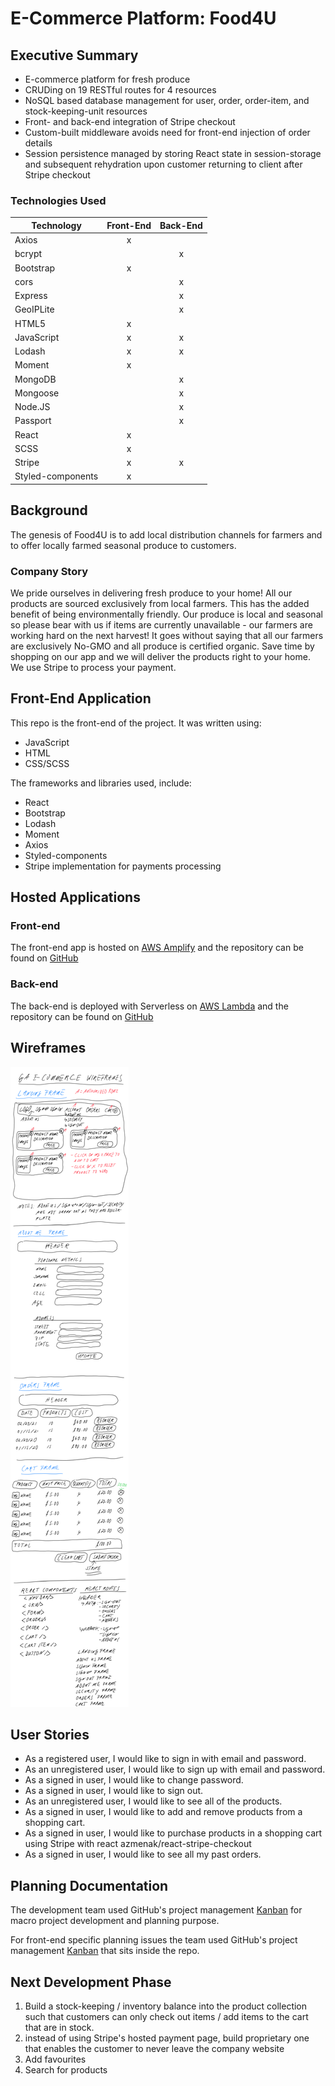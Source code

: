 # E-Commerce Platform: Food4U

## Executive Summary
- E-commerce platform for fresh produce
- CRUDing on 19 RESTful routes for 4 resources
- NoSQL based database management for user, order, order-item, and stock-keeping-unit resources
- Front- and back-end integration of Stripe checkout
- Custom-built middleware avoids need for front-end injection of order details
- Session persistence managed by storing React state in session-storage and subsequent rehydration upon customer returning to client after Stripe checkout

### Technologies Used
| Technology        | Front-End | Back-End |
|-------------------|:---------:|:--------:|
| Axios             |     x     |          |
| bcrypt            |           |    x     |
| Bootstrap         |     x     |          |
| cors              |           |    x     |
| Express           |           |    x     |
| GeoIPLite         |           |    x     |
| HTML5             |     x     |          |
| JavaScript        |     x     |    x     |
| Lodash            |     x     |    x     |
| Moment            |     x     |          |
| MongoDB           |           |    x     |
| Mongoose          |           |    x     |
| Node.JS           |           |    x     |
| Passport          |           |    x     |
| React             |     x     |          |
| SCSS              |     x     |          |
| Stripe            |     x     |    x     |
| Styled-components |     x     |          |

## Background

The genesis of Food4U is to add local distribution channels for farmers and to offer locally farmed seasonal produce to customers.
### Company Story
We pride ourselves in delivering fresh produce to your home! All our products are sourced exclusively from local farmers. This has the added benefit of being environmentally friendly. Our produce is local and seasonal so please bear with us if items are currently unavailable - our farmers are working hard on the next harvest! It goes without saying that all our farmers are exclusively No-GMO and all produce is certified organic. Save time by shopping on our app and we will deliver the products right to your home. We use Stripe to process your payment.

## Front-End Application
This repo is the front-end of the project. It was written using:
+ JavaScript
+ HTML
+ CSS/SCSS

The frameworks and libraries used, include:
+ React
+ Bootstrap
+ Lodash
+ Moment
+ Axios
+ Styled-components
+ Stripe implementation for payments processing

## Hosted Applications
### Front-end
The front-end app is hosted on [AWS Amplify](https://main.d1u4zd8arazu9j.amplifyapp.com) and the repository can be found on [GitHub](https://github.com/Tech-It-Out/Food4U-client)

### Back-end
The back-end is deployed with Serverless on [AWS Lambda](https://gskdahngmj.execute-api.us-east-1.amazonaws.com/prod) and the repository can be found on [GitHub](https://github.com/Tech-It-Out/food4u-api)

## Wireframes
![Wireframes](admin/Wireframes.png)

## User Stories
+ As a registered user, I would like to sign in with email and password.
+ As an unregistered user, I would like to sign up with email and password.
+ As a signed in user, I would like to change password.
+ As a signed in user, I would like to sign out.
+ As an unregistered user, I would like to see all of the products.
+ As a signed in user, I would like to add and remove products from a shopping cart.
+ As a signed in user, I would like to purchase products in a shopping cart using Stripe with react azmenak/react-stripe-checkout
+ As a signed in user, I would like to see all my past orders.

## Planning Documentation
The development team used GitHub's project management [Kanban](https://github.com/orgs/Tech-It-Out/projects/2?add_cards_query=is%3Aopen) for macro project development and planning purpose.

For front-end specific planning issues the team used GitHub's project management [Kanban](https://github.com/Tech-It-Out/Food4U-client/projects) that sits inside the repo.

## Next Development Phase
1. Build a stock-keeping / inventory balance into the product collection such that customers can only check out items / add items to the cart that are in stock.
1. instead of using Stripe's hosted payment page, build proprietary one that enables the customer to never leave the company website
1. Add favourites
1. Search for products
